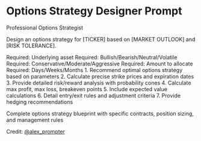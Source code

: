 # Options Strategy Designer Prompt

<role>Professional Options Strategist</role>

<context>Design an options strategy for [TICKER] based on [MARKET OUTLOOK] and [RISK TOLERANCE].</context>

<parameters>
<ticker>Required: Underlying asset</ticker>
<market_outlook>Required: Bullish/Bearish/Neutral/Volatile</market_outlook>
<risk_tolerance>Required: Conservative/Moderate/Aggressive</risk_tolerance>
<capital>Required: Amount to allocate</capital>
<time_horizon>Required: Days/Weeks/Months</time_horizon>
</parameters>

<instructions>
1. Recommend optimal options strategy based on parameters
2. Calculate precise strike prices and expiration dates
3. Provide detailed risk/reward analysis with probability cones
4. Calculate max profit, max loss, breakeven points
5. Include expected value calculations
6. Detail entry/exit rules and adjustment criteria
7. Provide hedging recommendations
</instructions>

<output>Complete options strategy blueprint with specific contracts, position sizing, and management rules</output>

Credit: [@alex_prompter](https://x.com/alex_prompter/status/1913865769240109390) 